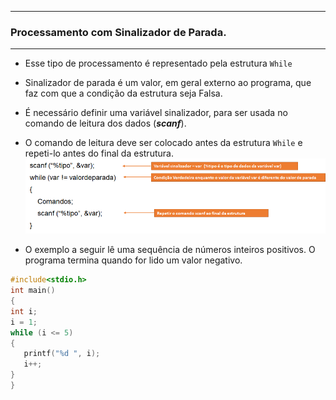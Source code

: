 
---
### Processamento com Sinalizador de Parada.
---
+ Esse tipo de processamento é representado pela estrutura ```While```
+ Sinalizador de parada é um valor, em geral externo ao programa, que faz com que a condição da estrutura seja Falsa. 
+ É necessário definir uma variável sinalizador, para ser usada no comando de leitura dos dados (***scanf***).
+ O comando de leitura deve ser colocado antes da estrutura ```While``` e repeti-lo antes do final da estrutura.
![while](/markdowns/while2.png)

+ O exemplo a seguir lê uma sequência de números inteiros positivos. O programa termina quando for lido um valor negativo.
```C runnable
#include<stdio.h>
int main() 
{
int i;
i = 1;
while (i <= 5)
{
   printf("%d ", i);
   i++;
}
}
```

